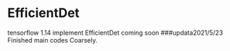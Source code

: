 # EfficientDet
tensorflow 1.14 implement EfficientDet coming soon
###updata2021/5/23
Finished main codes Coarsely.  
